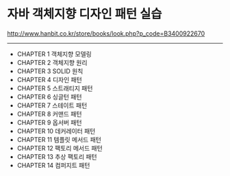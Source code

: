 # 자바 객체지향 디자인 패턴 실습

http://www.hanbit.co.kr/store/books/look.php?p_code=B3400922670


----------------
- CHAPTER 1 객체지향 모델링
- CHAPTER 2 객체지향 원리
- CHAPTER 3 SOLID 원칙
- CHAPTER 4 디자인 패턴
- CHAPTER 5 스트래티지 패턴
- CHAPTER 6 싱글턴 패턴
- CHAPTER 7 스테이트 패턴
- CHAPTER 8 커맨드 패턴
- CHAPTER 9 옵서버 패턴
- CHAPTER 10 데커레이터 패턴
- CHAPTER 11 템플릿 메서드 패턴
- CHAPTER 12 팩토리 메서드 패턴
- CHAPTER 13 추상 팩토리 패턴
- CHAPTER 14 컴퍼지트 패턴
